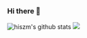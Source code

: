 ### Hi there 👋
![hiszm's github stats](https://github-readme-stats.vercel.app/api?username=hiszm&count_private=true)
<img src="https://images.cnblogs.com/cnblogs_com/hiszm/1694088/o_200904030246qrcode_for_gh_24508b63c547_344.jpg" />

<!--
**hiszm/hiszm** is a ✨ _special_ ✨ repository because its `README.md` (this file) appears on your GitHub profile.

Here are some ideas to get you started:

- 🔭 I’m currently working on ...
- 🌱 I’m currently learning ...
- 👯 I’m looking to collaborate on ...
- 🤔 I’m looking for help with ...
- 💬 Ask me about ...
- 📫 How to reach me: ...
- 😄 Pronouns: ...
- ⚡ Fun fact: ...
-->
